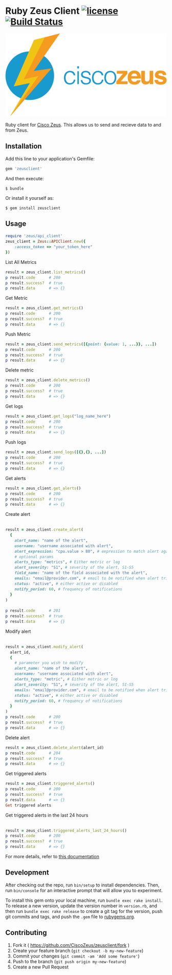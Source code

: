 # Ruby Zeus Client [![license](https://img.shields.io/hexpm/l/plug.svg)](http://www.apache.org/licenses/LICENSE-2.0) [![Build Status](https://travis-ci.org/CiscoZeus/ruby-zeusclient.svg)](https://travis-ci.org/CiscoZeus/ruby-zeusclient)

![Alt text](https://github.com/CiscoZeus/ruby-zeusclient/blob/master/icons/zeus-logo.png?raw=true "Zeus Logo")

Ruby client for [Cisco Zeus](http://www.ciscozeus.io/). This allows us to send and recieve data to and from Zeus.

## Installation

Add this line to your application's Gemfile:

```ruby
gem 'zeusclient'
```

And then execute:

    $ bundle

Or install it yourself as:

    $ gem install zeusclient

## Usage

```ruby
require 'zeus/api_client'
zeus_client = Zeus::APIClient.new({
    :access_token => "your_token_here"
})
```

List All Metrics

```ruby
result = zeus_client.list_metrics()
p result.code      # 200
p result.success?  # true
p result.data      # => {}
```

Get Metric

```ruby
result = zeus_client.get_metrics()
p result.code      # 200
p result.success?  # true
p result.data      # => {}
```

Push Metric

```ruby
result = zeus_client.send_metrics([{point: {value: 1, ...}}, ...])
p result.code      # 200
p result.success?  # true
p result.data      # => {}
```

Delete metric

```ruby
result = zeus_client.delete_metrics()
p result.code      # 200
p result.success?  # true
p result.data      # => {}
```

Get logs

```ruby
result = zeus_client.get_logs("log_name_here")
p result.code      # 200
p result.success?  # true
p result.data      # => {}
```

Push logs

```ruby
result = zeus_client.send_logs([{},{}, ...])
p result.code      # 200
p result.success?  # true
p result.data      # => {}
```

Get alerts

```ruby
result = zeus_client.get_alerts()
p result.code      # 200
p result.success?  # true
p result.data      # => {}
```

Create alert

```ruby

result = zeus_client.create_alert(
  {
    alert_name: "name of the alert",
    username: "username associated with alert",
    alert_expression: "cpu.value > 80", # expression to match alert against
    # optional params
    alerts_type: "metrics", # Either metric or log
    alert_severity: "S1", # severity of the alert, S1-S5
    field_name: "name of the field associated with the alert",
    emails: "email@provider.com", # email to be notified when alert triggers
    status: "active", # either active or disabled
    notify_period: 60, # frequency of notifications
  }
)

p result.code      # 201
p result.success?  # true
p result.data      # => {}
```

Modify alert

```ruby

result = zeus_client.modify_alert(
  alert_id,
  {
    # parameter you wish to modify
    alert_name: "name of the alert",
    username: "username associated with alert",
    alerts_type: "metric", # Either metric or log
    alert_severity: "S1", # severity of the alert, S1-S5
    emails: "email@provider.com", # email to be notified when alert triggers
    status: "active", # either active or disabled
    notify_period: 60, # frequency of notifications
  }
)
p result.code      # 200
p result.success?  # true
p result.data      # => {}
```

Delete alert

```ruby
result = zeus_client.delete_alert(alert_id)
p result.code      # 204
p result.success?  # true
p result.data      # => {}
```

Get triggered alerts

```ruby
result = zeus_client.triggered_alerts()
p result.code      # 200
p result.success?  # true
p result.data      # => {}
Get triggered alerts
```

Get triggered alerts in the last 24 hours

```ruby

result = zeus_client.triggered_alerts_last_24_hours()
p result.code      # 200
p result.success?  # true
p result.data      # => {}
```

For more details, refer to [this documentation](http://www.rubydoc.info/github/CiscoZeus/ruby-zeusclient/)

## Development

After checking out the repo, run `bin/setup` to install dependencies. Then, run `bin/console` for an interactive prompt that will allow you to experiment.

To install this gem onto your local machine, run `bundle exec rake install`. To release a new version, update the version number in `version.rb`, and then run `bundle exec rake release` to create a git tag for the version, push git commits and tags, and push the `.gem` file to [rubygems.org](https://rubygems.org).

## Contributing

1. Fork it ( https://github.com/CiscoZeus/zeusclient/fork )
2. Create your feature branch (`git checkout -b my-new-feature`)
3. Commit your changes (`git commit -am 'Add some feature'`)
4. Push to the branch (`git push origin my-new-feature`)
5. Create a new Pull Request
